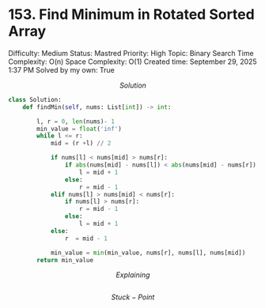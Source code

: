 # 153. Find Minimum in Rotated Sorted Array

Difficulty: Medium
Status: Mastred
Priority: High
Topic: Binary Search
Time Complexity: O(n)
Space Complexity: O(1)
Created time: September 29, 2025 1:37 PM
Solved by my own: True

$$
Solution
$$

```python
class Solution:
    def findMin(self, nums: List[int]) -> int:

        l, r = 0, len(nums)- 1
        min_value = float('inf')
        while l <= r:
            mid = (r +l) // 2

            if nums[l] < nums[mid] > nums[r]:
                if abs(nums[mid] - nums[l]) < abs(nums[mid] - nums[r]):
                    l = mid + 1
                else:
                    r = mid - 1
            elif nums[l] > nums[mid] < nums[r]:
                if nums[l] > nums[r]:
                    r = mid - 1
                else:
                    l = mid + 1
            else:
                r  = mid - 1

            min_value = min(min_value, nums[r], nums[l], nums[mid])
        return min_value
```

$$
Explaining
$$

```

```

$$
Stuck-Point
$$

```

```